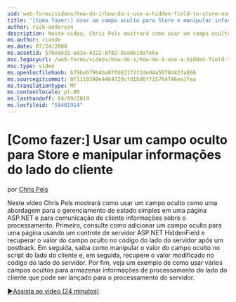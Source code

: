 ```yaml
---
uid: web-forms/videos/how-do-i/how-do-i-use-a-hidden-field-to-store-and-manipulate-client-side-information
title: '[Como fazer:] Usar um campo oculto para Store e manipular informações do lado do cliente | Microsoft Docs'
author: rick-anderson
description: Neste vídeo, Chris Pels mostrará como usar um campo oculto como uma abordagem para o gerenciamento de estado simples em uma página ASP.NET e para comunicação do lado do cliente...
ms.author: riande
ms.date: 07/24/2008
ms.assetid: 576ede31-e83a-4222-8f82-0aabb1dafe6a
msc.legacyurl: /web-forms/videos/how-do-i/how-do-i-use-a-hidden-field-to-store-and-manipulate-client-side-information
msc.type: video
ms.openlocfilehash: b79beb79b4ba87fd031f2f2de04a5078d42fa866
ms.sourcegitcommit: 0f1119340e4464720cfd16d0ff15764746ea1fea
ms.translationtype: MT
ms.contentlocale: pt-BR
ms.lasthandoff: 04/09/2019
ms.locfileid: "59401914"
---
```

# <a name="how-do-i-use-a-hidden-field-to-store-and-manipulate-client-side-information"></a>[Como fazer:] Usar um campo oculto para Store e manipular informações do lado do cliente

por [Chris Pels](https://twitter.com/chrispels)

Neste vídeo Chris Pels mostrará como usar um campo oculto como uma abordagem para o gerenciamento de estado simples em uma página ASP.NET e para comunicação de cliente informações sobre o processamento. Primeiro, consulte como adicionar um campo oculto para uma página usando um controle de servidor ASP.NET HiddenField e recuperar o valor do campo oculto no código do lado do servidor após um postback. Em seguida, saiba como manipular o valor do campo oculto no script do lado do cliente e, em seguida, recupere o valor modificado no código do lado do servidor. Por fim, veja um exemplo de como usar vários campos ocultos para armazenar informações de processamento do lado do cliente que pode ser lançado para o processamento do servidor.

[&#9654;Assista ao vídeo (24 minutos)](https://channel9.msdn.com/Blogs/ASP-NET-Site-Videos/how-do-i-use-a-hidden-field-to-store-and-manipulate-client-side-information)
